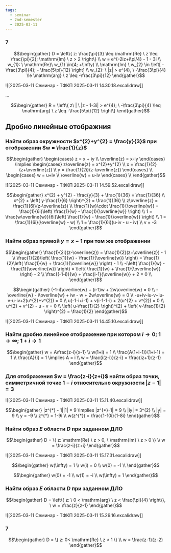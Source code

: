 ```yaml
---
tags:
  - seminar
  - 2nd-semester
  - 2025-03-11
---
```


### 7

$$\begin{gather}
D = \left\{ z: \frac{\pi}{3} \leq \mathrm{Re} \ z \leq \frac{\pi}{2}; \mathrm{Im} \ z > 2 \right\} \\
w = e^{-2iz+i\pi/4} - 1 - 3i \\
w_{1}: \ \mathrm{Re}\ w_{1} \in(4; +\infty) \\
\mathrm{Im} \ w_{2} \in \left[ -\frac{3\pi}{4}; - \frac{5\pi}{12} \right] \\
w_{2}: \ |z| > e^{4}, \ -\frac{3\pi}{4} \le \mathrm{arg} \ z \leq -\frac{3\pi}{12}
\end{gather}$$

![[2025-03-11 Семинар - ТФКП 2025-03-11 14.30.18.excalidraw]]

...

$$\begin{gather}
R = \left\{  z\ | \ |z - 1-3i| > e^{4}; \ -\frac{3\pi}{4} \leq \mathrm{arg} \ z \leq -\frac{5\pi}{12}  \right\}
\end{gather}$$

## Дробно линейные отображния

### Найти образ окружности $x^{2}+y^{2} = \frac{y}{3}$ при отображении $w = \frac{1}{z}$

$$\begin{gather}
\begin{cases}
z = x + iy \\
\overline{z} = x-iy
\end{cases} \implies \begin{cases}
z\overline{z} = x^{2}+y^{2} \\
x = \frac{1}{2}(z+\overline{z}) \\
y = \frac{1}{2i}(z-\overline{z})
\end{cases} \\
\begin{cases}
w = u+iv \\
\overline{w} = u-iv
\end{cases} \\
\end{gather}$$

![[2025-03-11 Семинар - ТФКП 2025-03-11 14.59.52.excalidraw]]

$$\begin{gather}
x^{2} + y^{2} - \frac{y}{3} + \frac{1}{36} = \frac{1}{36} \\
x^{2} + \left( y-\frac{1}{6} \right)^{2} = \frac{1}{36} \\
z\overline{z} = \frac{1}{6i}(z-\overline{z}) \\
\frac{1}{w}\cdot \frac{1}{\overline{w}} = \frac{1}{6i}\left( \frac{1}{w} - \frac{1}{\overline{w}} \right) \\
1 = \frac{w\overline{w}}{6i}\left( \frac{1}{w} - \frac{1}{\overline{w}} \right) \\
1 = \frac{1}{6i}(\overline{w} - w) \\
1 = \frac{1}{6i}(u-iv - u - iv) \\
v = -3
\end{gather}$$

### Найти образ прямой $y=x-1$ при том же отображении

$$\begin{gather}
\frac{1}{2i}(z-\overline{z}) = \frac{1}{2}(z+\overline{z}) - 1 \\
\frac{1}{2i}\left( \frac{1}{w} - \frac{1}{\overline{w}} \right) = \frac{1}{2}\left( \frac{1}{w} + \frac{1}{\overline{w}} \right) - 1 \\
-i\left( \frac{1}{w} - \frac{1}{\overline{w}} \right) = \left( \frac{1}{w} + \frac{1}{\overline{w}} \right) - 2 \\
\frac{(-1-i)}{w} + \frac{i-1}{\overline{w}}  + 2 = 0 \\
\end{gather}$$

$$\begin{gather}
(-1-i)\overline{w} + (i-1)w + 2w\overline{w} = 0 \\
-\overline{w} - i\overline{w} + iw - w + 2w\overline{w} = 0 \\
-u+iv-iu-v+iu-v-u-iv+2(u^{2}+v^{2}) = 0 \\
u(-1-i+i-1) + v(i-1-1-i) + 2(u^{2} + v^{2}) = 0 \\
u^{2} + v^{2} - u - v = 0 \\
\left( u-\frac{1}{2} \right)^{2} + \left( v-\frac{1}{2} \right)^{2} = \frac{1}{2}
\end{gather}$$

![[2025-03-11 Семинар - ТФКП 2025-03-11 14.45.10.excalidraw]]

### Найти дробно линейное отображение при котором $i \to 0; \ 1 \to \infty; \ 1+i \to 1$

$$\begin{gather}
w = A\frac{z-i}{x-1} \\
w(1+i) = 1 \\
\frac{A(1+i-1)}{1+i-1} = 1 \\
\frac{A}{i} = 1 \implies A = i \\
w = \frac{i(z-i)}{z-i} = \frac{iz+1}{z-1}
\end{gather}$$

### Для отображения $w = \frac{z-i}{z+i}$ найти образ точки, симметричной точке $1-i$ относительно окружности $|z-1| = 3$

![[2025-03-11 Семинар - ТФКП 2025-03-11 15.11.40.excalidraw]]

$$\begin{gather}
|z^{*} - 1||1| = 9 \implies |z^{*}-1| = 9 \\
|iy| = 3^{2} \\
|y| = 9 \\
y = -9 \\
z^{*} = 1-9i \\
w(z^{*}) = \frac{1-10i}{1-8i}
\end{gather}$$

### Найти образ $E$ области $D$ при заданном ДЛО

$$\begin{gather}
D = \{ z: \mathrm{Re} \ z > 0, \ \mathrm{Im} \ z > 0 \} \\
w = \frac{z-i}{z+i}
\end{gather}$$

![[2025-03-11 Семинар - ТФКП 2025-03-11 15.17.31.excalidraw]]

$$\begin{gather}
w(\infty) = 1 \\
w(i) = 0 \\
w(0) = -1 \\
\end{gather}$$

$$\begin{gather}
w(0) = -1 \\
w(1) = -i \\
w(\infty) = 1
\end{gather}$$

### Найти образ $E$ области $D$ при заданном ДЛО

$$\begin{gather}
D = \left\{  z: \ 0 < \mathrm{arg} \ z < \frac{\pi}{4}  \right\}, \ w = \frac{z}{z-1}
\end{gather}$$

![[2025-03-11 Семинар - ТФКП 2025-03-11 15.29.16.excalidraw]]

### 7

$$\begin{gather}
D = \{ z: 0< \mathrm{Re} \ z < 1 \} \\
w = \frac{z-1}{z-2}
\end{gather}$$